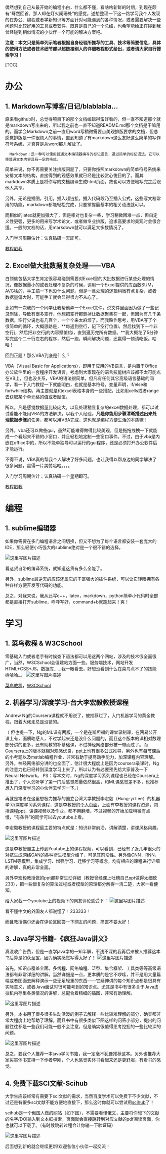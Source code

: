   偶然想到自己从最开始的编程小白，什么都不懂，看啥啥新鲜的时期，到现在颇有“蓦然回首，那人却在灯火阑珊处”的感觉，遂想整理一下这一路学习我个人发现的在办公、编程或者学新知识等方面针对可能遇到的各种情况，或者需要解决一些问题时比较好用的工具或者软件，既算是自己的一个总结，也希望能给正在碰到我曾经碰到相似情况的小伙伴一个可能的解决方案吧。

**注意：本文只是简单列示笔者根据自身经验所推荐的工具、技术等简要信息，具体的使用方法或者技术细节都以超链接别人的详细教程形式给出，或者请大家自行搜索学习！**

[TOC]

# 办公

## 1. Markdown写博客/日记/blablabla...
  
  原来看github时，总觉得项目下的那个文档编辑得蛮好看的，但一直不知道那个就是markdown写出来的，所以我之前也一直不知道README.md那个文档是干嘛用的。而学会Markdown之前一直用word写稍微需要点美观排版要求的文档，但总感觉排版是一件很烦人的事情，直到知道了有markdown这么友好这么简单的写作符号系统，才真算是从word那儿解放了。

	  Markdown：是一种可以使用普通文本编辑器编写的标记语言，通过简单的标记语法，它可以使普通文本内容具有一定的格式。

  简单来说，你不再需要关注排版问题了，只要你按照markdown的简单符号系统来安排文本的结构，直接得到的观感效果就已经是比较赏心悦目的了。而其markdown本质上是将你写的文档编译生成html页面，故也可以方便地写完之后跟他人共享。

  另外，无论是插图，引用，插入超链接，插入代码段乃至插入公式，这些写文档常用的功能，markdown都能轻松完成，只要掌握最基本的相关语法就可以。

  而相似的latex就更加强大了，但是相对也复杂一些，学习稍微困难一点，但自定义性更强，更多的用来写学术论文，或者做专业排版，追求高要求的美观时会很合适。一般的文档的话，用markdown就可以满足大多数情况了。

入门学习周期估计：认真钻研一天即可。

  [教程戳我](http://www.appinn.com/markdown/)

## 2. Excel做大批数据复杂处理——VBA

  白领族包括大学生肯定很容易碰到需要对Excel里的大批数据进行某些处理的情况，像数据量小的或者处理不复杂的时候，调用一个Excel提供的库函数SUM，AVG啥的，手工搞一下也没什么问题。但是一旦处理的逻辑稍微有点复杂，或者数据量偏大时，可能手工就会显得很力不从心了。

  比如有一次我的一个同学让我帮他弄一个Excel文件，说文件里面因为做了一些记录删除，导致有很多空行，他想把空行都删掉让数据聚集在一起，但因为有几千条数据，空行少说也有几百个，一个个来太麻烦了。而我略作思考，用VBA写了个很简单的循环，大概思路是，**每遇到空行，记下空行位置i，然后找到下一个非空行j，然后把非空行j的内容赋值给i，直到遍历完所有数据。**我大概花了5分钟写完这个二十行左右的程序，然后一跑，瞬间解决问题，还赢得一顿请吃饭。哈哈！

回到正题！那么VBA到底是什么？

VBA（Visual Basic for Applications），即用于应用的VB语言，是内置于Office办公软件里的一套程序开发语言。考虑到大家现在的语言技能树应该都不太可能点在VB上，但也没关系，VBA的语法很简单，但凡有任何其它高级语言基础的同学，看一下入门教程一下就能明白，也就是基本符号，变量声明，if/else和for/while结构，再主要就是和excel表格本身的一些搭配，比如用cells或者range去获取某个单元格的值或者赋值。

  所以，凡是感觉数据量比较庞大，以及处理稍显复杂的excel数据处理，都可以试试看能不能用VBA的方法解决。以我个人经验，**凡是你能用步骤清晰描述出来处理数据步骤**的任务，都可以用VBA完成，这也就是编程方便生活的本质嘛！

  另外，vba还可以做些gui，虽然可能难得做得比较美观，但是拖拖拽拽一下就能成一个看起来不错的小窗口，并且轻松地定制一些窗口事件。不过，由于vba是内嵌在office中的，所以不能单独导可以运行的gui程序，还是必须打开办公软件后才能运行。

  不得不说，VBA真的帮我个人解决了好多问题，也让我得以帮身边的同学解决了很多问题，赢得一片美赞哈哈。。。。

入门学习周期估计：认真钻研一个星期即可。

[教程戳我](http://www.yiibai.com/vba/)


# 编程
 
## 1. sublime编辑器

  如果你需要在多门编程语言之间切换，但又不想为了每个语言都安装一套庞大的IDE，那么轻便小巧强大的sublime绝对是一个很不错的选择。

![这里写图片描述](http://img.blog.csdn.net/20170821140854091?watermark/2/text/aHR0cDovL2Jsb2cuY3Nkbi5uZXQvcXFfMzI2OTA5OTk=/font/5a6L5L2T/fontsize/400/fill/I0JBQkFCMA==/dissolve/70/gravity/SouthEast)

看这货自带的编译系统，就知道这货有多么全能了。

另外，sublime最逆天的应该还属它的丰富强大的插件系统，可以让它转眼拥有各种各样方便开发写代码的功能。

总之，对我来说，我从此写c++，latex，markdown，python简单小代码时全部都是直接打开sublime，呼呼写好，command+b就跑起来！爽！



# 学习

## 1. 菜鸟教程 & W3CSchool

零基础入门或者老手有时候查下语法都可以用这两个网站，涉及的技术很全面很广，当然，W3CSchool会偏建站方面一些。服务端技术，网站开发HTML+CSS+JS，数据库......我一眼看去，好想没看到什么在菜鸟点不了的技能树哈哈。。
![这里写图片描述](http://img.blog.csdn.net/20170821143006610?watermark/2/text/aHR0cDovL2Jsb2cuY3Nkbi5uZXQvcXFfMzI2OTA5OTk=/font/5a6L5L2T/fontsize/400/fill/I0JBQkFCMA==/dissolve/70/gravity/SouthEast)

[菜鸟教程](http://www.runoob.com/)，[W3CSchool](http://www.w3school.com.cn/)

## 2. 机器学习/深度学习-台大李宏毅教授课程

  Andrew Ng的Coursera课程就不用说了，被推荐烂了，入门机器学习的黄金教程。跟着大佬走总是没错的。

 （ 但也提一下，Ng的ML课有两版，一个是在斯坦福的课堂录制课，在网易公开课上有，画质略感人，不过学起来还是没什么问题的，而且这个版本的课相对数理部分讲的更多，还有助教的补基础课，不过神经网络部分被一带而过了。而Coursera上的版本就相对观感优良，ppt上也有很多公式推导，另外也有每节课后的小考题以及matlab编程作业，非常有助于提高动手能力，加深课程内容理解。另外，神经网络部分讲的也全面了，估计很大程度上是因为coursera录课时，Ng的注意力也已经转到深度学习上来了，所以认为有必要预先给大家普及一下Neural Network。
PS：写本文时，Ng的深度学习系列课程也已经在Coursera上推出了，个人旁听学了第一门后感觉质量依然很高，和ML课感觉差不多，也推荐想入门深度学习的小伙伴去学习一下。）

再就是笔者在这里想极力推荐的国立台湾大学教授李宏毅（Hung-yi Lee）的机器学习/深度学习系列课程，这是李教授的[个人页面](http://speech.ee.ntu.edu.tw/~tlkagk/)，上面有李教授的课程资源，包括课程ppt，讲课视频以及作业。都不用翻墙，不过视频的开始加载稍微有点慢，“有条件”的同学可以去youtube上看。

李宏毅教授的课程最主要的特点就是：知识非常前沿，讲解清楚，讲课风格风趣。

![这里写图片描述](http://img.blog.csdn.net/20170821150801219?watermark/2/text/aHR0cDovL2Jsb2cuY3Nkbi5uZXQvcXFfMzI2OTA5OTk=/font/5a6L5L2T/fontsize/400/fill/I0JBQkFCMA==/dissolve/70/gravity/SouthEast)

这是李教授自主上传到Youtube上的课程视频，可以看到，已经有了近几年很火的对抗生成网络GAN的各种衍生模型介绍了，可见其前沿性。另外像CNN，RNN，LSTM等模型，集成学习、增强学习、迁移学习等概念，均有相应的课程进行详细的讲解，真的非常全面。

另外李宏毅教授做的ppt都非常生动详细（教授曾经课上吐槽自己ppt做得太细致233），把一些很复杂的算法过程或者模型的原理都分解得一清二楚，大家一看便知。

给大家截一个youtube上的视频下的网友评论感受下：
![这里写图片描述](http://img.blog.csdn.net/20170821151417780?watermark/2/text/aHR0cDovL2Jsb2cuY3Nkbi5uZXQvcXFfMzI2OTA5OTk=/font/5a6L5L2T/fontsize/400/fill/I0JBQkFCMA==/dissolve/70/gravity/SouthEast)

看不懂中文的外国友人都说懂了！233333！

而且教授偶尔还会在评论区回答一下网友的问题，简直不要太好！


## 3. Java学习书籍-《疯狂Java讲义》

真没收广告费，但是一直学java学的一知半解，不浅不深的我再后来被人推荐这本书后算是如获至宝，因为确实感觉写得太好了！
![这里写图片描述](http://img.blog.csdn.net/20170821143927505?watermark/2/text/aHR0cDovL2Jsb2cuY3Nkbi5uZXQvcXFfMzI2OTA5OTk=/font/5a6L5L2T/fontsize/400/fill/I0JBQkFCMA==/dissolve/70/gravity/SouthEast)

首先，知识点覆盖全面。多线程、网络编程、泛型、集合框架、工具类等等高级语法都有非常详细的讲解。当然详细是一点，更本质的是它不啰嗦，并不是用大量篇幅或者图画去解释演示一些无足轻重的东西——它延伸讲的每个知识点都是很具有实际意义，或者Java面试时很可能考到的知识点。尤其是书中有很多关于Java虚拟机内存里各类情况的讲解，总配合着精细的插图，非常有助理解。

![这里写图片描述](http://img.blog.csdn.net/20170821145153825?watermark/2/text/aHR0cDovL2Jsb2cuY3Nkbi5uZXQvcXFfMzI2OTA5OTk=/font/5a6L5L2T/fontsize/400/fill/I0JBQkFCMA==/dissolve/70/gravity/SouthEast)

另外，本书用了很多很多生动活泼的例子去解释一些比较难理解的部分，确实都非常大程度上地帮助了理解。而且书中有很多类似下图这样的问答小部分，提出的问题往往都是一些我们可能一般不会注意，但是确实很值得思考挖掘的一些比较深的问题。

![这里写图片描述](http://img.blog.csdn.net/20170821144741917?watermark/2/text/aHR0cDovL2Jsb2cuY3Nkbi5uZXQvcXFfMzI2OTA5OTk=/font/5a6L5L2T/fontsize/400/fill/I0JBQkFCMA==/dissolve/70/gravity/SouthEast)

总之，要我个人推荐一本java学习书籍，我一定毫不犹豫推荐这本。另外也推荐大家买实体书支持一下作者李刚，个人也感觉实体书看起来还是更舒服，有看书的感觉。

## 4. 免费下载SCI文献-Scihub

  大学生应该经常有需要下sci文献的需求，当然百度学术可以免费下不少文献，不过还是有很多sci文献不能方便地直接下，那么这时你就可以尝试用[scihub](http://www.sci-hub.cc/)了！

  scihub是一个俄国人做的网站（如下图），不需要看懂俄文，主要将你想下的文献的名字/DOI输入到文本框搜索，页面就会直接跳转到对应文献的pdf阅读页面，你也就可以下载了。（有时候跳转过程会让你输一下验证码）
  
![这里写图片描述](http://img.blog.csdn.net/20170903193051252?watermark/2/text/aHR0cDovL2Jsb2cuY3Nkbi5uZXQvcXFfMzI2OTA5OTk=/font/5a6L5L2T/fontsize/400/fill/I0JBQkFCMA==/dissolve/70/gravity/SouthEast)



后面想到新的就会继续更新!欢迎各位小伙伴一起交流！